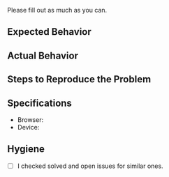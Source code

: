 Please fill out as much as you can.

## Expected Behavior

## Actual Behavior

## Steps to Reproduce the Problem

## Specifications

- Browser:
- Device:

## Hygiene
- [ ] I checked solved and open issues for similar ones.
